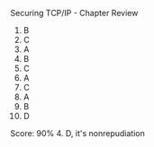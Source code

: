 Securing TCP/IP - Chapter Review

1. B
2. C
3. A
4. B 
5. C
6. A
7. C
8. A
9. B
10. D

Score: 90% 
4. D, it's nonrepudiation
